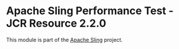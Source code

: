 # Apache Sling Performance Test - JCR Resource 2.2.0

This module is part of the [Apache Sling](https://sling.apache.org) project.
